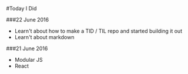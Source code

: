 #Today I Did

###22 June 2016
- Learn't about how to make a TID / TIL repo and started building it out
- Learn't about markdown

###21 June 2016
- Modular JS
- React
